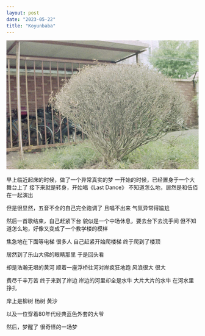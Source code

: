 ```yaml
---
layout: post
date: "2023-05-22"
title: "Koyunbaba"
---
```

<img alt="grass" src="/assets/posts/grass.jpg" class="post-image"/>

早上临近起床的时候，做了一个异常真实的梦
一开始的时候，已经置身于一个大舞台上了
接下来就是转身，开始唱《Last Dance》
不知道怎么地，居然是和伍佰在一起演出

但是很显然，五音不全的自己完全跑调了
且唱不出来
气氛异常得尴尬

然后一首歌结束，自己赶紧下台
貌似是一个中场休息，要去台下去洗手间
但不知道怎么地，好像又变成了一个教学楼的模样

焦急地在下面等电梯
很多人
自己赶紧开始爬楼梯
终于爬到了楼顶

居然到了乐山大佛的眼睛那里
于是回头看

却是浩瀚无垠的黄河
顺着一座浮桥往河对岸疯狂地跑
风浪很大
很大

费尽千辛万苦
终于来到了岸边
岸边的河里却全是水牛
大片大片的水牛
在河水里挣扎

岸上是柳树
杨树
黄沙

以及一位穿着80年代经典蓝色外套的大爷

然后，梦醒了
很奇怪的一场梦
